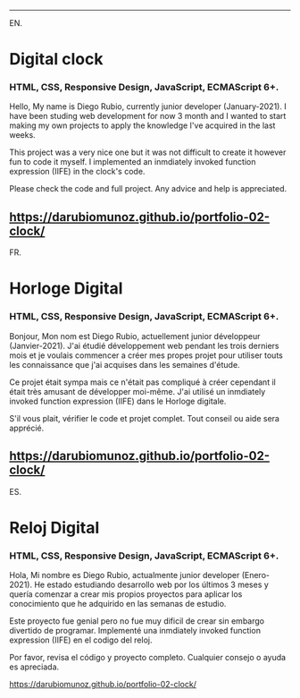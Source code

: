 -------------------------------------------------------------------------------
EN.

# Digital clock
### HTML, CSS, Responsive Design, JavaScript, ECMAScript 6+.

Hello, My name is Diego Rubio, currently junior developer (January-2021). I have been studing web development for now 3 month and I wanted to start making my own projects to apply the knowledge I've acquired in the last weeks.

This project was a very nice one but it was not difficult to create it however fun to code it myself.
I implemented an inmdiately invoked function expression (IIFE) in the clock's code.

Please check the code and full project. Any advice and help is appreciated.

https://darubiomunoz.github.io/portfolio-02-clock/
-------------------------------------------------------------------------------
FR.

# Horloge Digital
### HTML, CSS, Responsive Design, JavaScript, ECMAScript 6+.

Bonjour, Mon nom est Diego Rubio, actuellement junior développeur (Janvier-2021). J'ai étudié développement web pendant les trois derniers mois et je voulais commencer a créer mes propes projet pour utiliser touts les connaissance que j'ai acquises dans les semaines d'étude.

Ce projet était sympa mais ce n'était pas compliqué à créer cependant il était très amusant de développer moi-même. J'ai utilisé un inmdiately invoked function expression (IIFE) dans le Horloge digitale.

S'il vous plait, vérifier le code et projet complet. Tout conseil ou aide sera apprécié.

https://darubiomunoz.github.io/portfolio-02-clock/
-------------------------------------------------------------------------------
ES.

# Reloj Digital
### HTML, CSS, Responsive Design, JavaScript, ECMAScript 6+.

Hola, Mi nombre es Diego Rubio, actualmente junior developer (Enero-2021). He estado estudiando desarrollo web por los últimos 3 meses y quería comenzar a crear mis propios proyectos para aplicar los conocimiento que he adquirido en las semanas de estudio.

Este proyecto fue genial pero no fue muy dificil de crear sin embargo divertido de programar. Implementé una inmdiately invoked function expression (IIFE) en el codigo del reloj.

Por favor, revisa el código y proyecto completo. Cualquier consejo o ayuda es apreciada.

https://darubiomunoz.github.io/portfolio-02-clock/